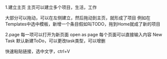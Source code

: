 

1.建立主页
  主页可以建立多个项目，生活，工作

大部分可以拖动，可以在左侧建立，然后拖动到主页，就形成了项目
例如在Templates中选中模板，新增一个条目假如叫TODO，拖到Home就成了新的项目

2.page
每一项可以打开为新页面  open as page
每个页面可以直接输入内容
New Task   默认新建ToDo，可以更改task类型，可以增删




快速粘贴链接，选中文字，ctrl+V